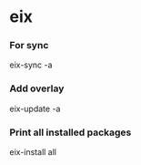 # eix

### For sync

   eix-sync -a

### Add overlay
 
   eix-update -a <overlay>

### Print all installed packages

   eix-install all


